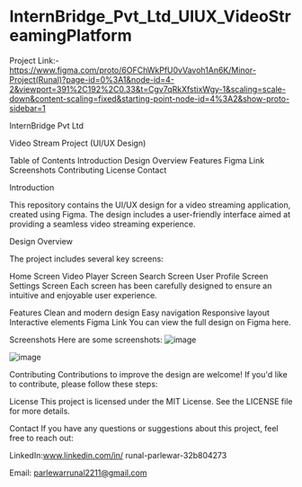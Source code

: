 # InternBridge_Pvt_Ltd_UIUX_VideoStreamingPlatform
Project Link:- https://www.figma.com/proto/6OFChWkPfU0vVavoh1An6K/Minor-Project(Runal)?page-id=0%3A1&node-id=4-2&viewport=391%2C192%2C0.33&t=Cgv7qRkXfstixWgy-1&scaling=scale-down&content-scaling=fixed&starting-point-node-id=4%3A2&show-proto-sidebar=1 

InternBridge Pvt Ltd

Video Stream Project (UI/UX Design)

Table of Contents
Introduction
Design Overview
Features
Figma Link
Screenshots
Contributing
License
Contact

Introduction

This repository contains the UI/UX design for a video streaming application, created using Figma. The design includes a user-friendly interface aimed at providing a seamless video streaming experience.

Design Overview

The project includes several key screens:

Home Screen
Video Player Screen
Search Screen
User Profile Screen
Settings Screen
Each screen has been carefully designed to ensure an intuitive and enjoyable user experience.

Features
Clean and modern design
Easy navigation
Responsive layout
Interactive elements
Figma Link
You can view the full design on Figma here.

Screenshots
Here are some screenshots:
![image](https://github.com/Runal-Parlewar/InternBridge_Pvt_Ltd_UIUX_VideoStreamingPlatform/assets/174642736/234d0b06-618a-4ae6-b0fd-4a55fc203885)

![image](https://github.com/Runal-Parlewar/InternBridge_Pvt_Ltd_UIUX_VideoStreamingPlatform/assets/174642736/9606d078-93dc-4ab2-9ddd-687ca402fe17)

Contributing
Contributions to improve the design are welcome! If you'd like to contribute, please follow these steps:

License
This project is licensed under the MIT License. See the LICENSE file for more details.

Contact
If you have any questions or suggestions about this project, feel free to reach out:

LinkedIn:www.linkedin.com/in/
runal-parlewar-32b804273

Email: parlewarrunal2211@gmail.com
